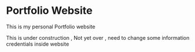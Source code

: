 # Portfolio Website
This is my personal Portfolio website

This is under construction , Not yet over , need to change some information credentials inside website
